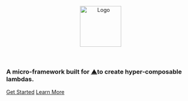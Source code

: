 <p align="center">
<!-- <h1 align="center">
  <strong><em>μm</em></strong>
  <small>micron</small>
</h1> -->

<img src="../assets/logo.svg" alt="Logo" height="110" />
<br/><br/><br/>
<h3>A micro-framework built for <a href="https://vercel.com">▲</a>to create hyper-composable lambdas.</h3>

[Get Started](getting-started.md)
[Learn More](introduction.md)
